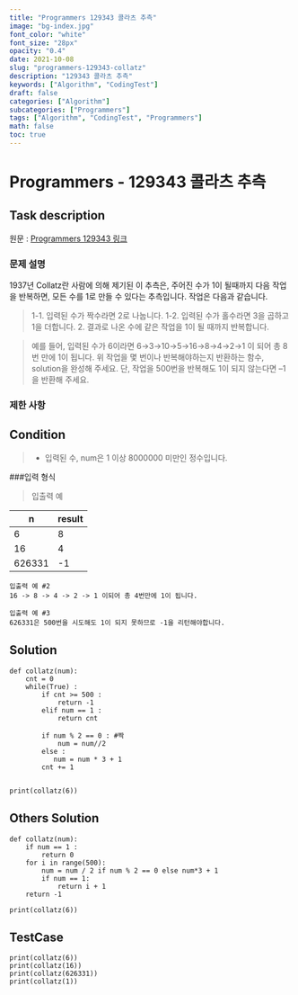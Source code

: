 ```yaml
---
title: "Programmers 129343 콜라츠 추측"
image: "bg-index.jpg"
font_color: "white"
font_size: "28px"
opacity: "0.4"
date: 2021-10-08
slug: "programmers-129343-collatz"
description: "129343 콜라츠 추측"
keywords: ["Algorithm", "CodingTest"]
draft: false
categories: ["Algorithm"]
subcategories: ["Programmers"]
tags: ["Algorithm", "CodingTest", "Programmers"]
math: false
toc: true
---
```


# Programmers - 129343 콜라츠 추측

## Task description

원문 : <a href="https://programmers.co.kr/learn/courses/30/lessons/129343">Programmers 129343 링크</a>

### 문제 설명
1937년 Collatz란 사람에 의해 제기된 이 추측은, 주어진 수가 1이 될때까지 다음 작업을 반복하면, 모든 수를 1로 만들 수 있다는 추측입니다. 작업은 다음과 같습니다.

> 1-1. 입력된 수가 짝수라면 2로 나눕니다. 
> 1-2. 입력된 수가 홀수라면 3을 곱하고 1을 더합니다.
> 2. 결과로 나온 수에 같은 작업을 1이 될 때까지 반복합니다.

> 예를 들어, 입력된 수가 6이라면 6→3→10→5→16→8→4→2→1 이 되어 총 8번 만에 1이 됩니다. 위 작업을 몇 번이나 반복해야하는지 반환하는 함수, solution을 완성해 주세요. 단, 작업을 500번을 반복해도 1이 되지 않는다면 –1을 반환해 주세요.

### 제한 사항



## Condition
>- 입력된 수, num은 1 이상 8000000 미만인 정수입니다.

###입력 형식
>입출력 예

n	|	result	
---|----
6	|	8
16	|	4
626331 |  -1

```
입출력 예 #2
16 -> 8 -> 4 -> 2 -> 1 이되어 총 4번만에 1이 됩니다.

입출력 예 #3
626331은 500번을 시도해도 1이 되지 못하므로 -1을 리턴해야합니다.
```


## Solution 

```
def collatz(num):
    cnt = 0
    while(True) :
        if cnt >= 500 :
            return -1
        elif num == 1 :
            return cnt

        if num % 2 == 0 : #짝
            num = num//2
        else :   
           num = num * 3 + 1
        cnt += 1


print(collatz(6))
```



## Others Solution 
```
def collatz(num):
    if num == 1 :
        return 0
    for i in range(500):
        num = num / 2 if num % 2 == 0 else num*3 + 1
        if num == 1:
            return i + 1
    return -1
    
print(collatz(6))
```

## TestCase
```
print(collatz(6))
print(collatz(16))
print(collatz(626331))
print(collatz(1))

```
